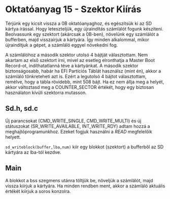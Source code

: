 Oktatóanyag 15 - Szektor Kiírás
===============================

Térjünk egy kicsit vissza a 0B oktatóanyaghoz, és egészítsük ki az SD kártya írással. Hogy leteszteljük,
egy újraindítás számlálót fogunk készíteni. Beolvassunk egy szektort (akárcsak a 0B-ben), növelünk egy
számlálót a bufferben, majd visszaírjuk a kártyára. Így minden alkalommal, mikor újraindítjuk a gépet,
a számláló eggyel növekedni fog.

A számlálóhoz a második szektor utolsó 4 bájtját választottam. Nem akartam az első szektort írni, mivel
az esetleg elronthatja a Master Boot Record-ot, indíthatatlanná téve a kártyánkat. A második szektor
biztonságosabb, habár ha EFI Partíciós Táblát használsz (mint én), akkor a számláló tönkreteheti azt is.
Ezért a legutolsó 4 bájtot választottam, remélve, hogy a tábla rövidebb, mint 508 bájt. Ha ez nem állja
meg a helyét, akkor változtasd meg a COUNTER_SECTOR értékét, hogy egy biztosan használaton kívüli szektorra
mutasson.

Sd.h, sd.c
------------

Új parancsokat (CMD_WRITE_SINGLE, CMD_WRITE_MULTI) és új státuszokat (SR_WRITE_AVAILABLE, INT_WRITE_RDY)
adtam hozzá a meghajtóprogramunkhoz. Ezeket fogjuk használni a *READ* megfelelőik helyett.

`sd_writeblock(buffer,lba,num)` kiír egy blokkot (szektort) a bufferből az SD kártyára az lba-tól kezdve.

Main
----

A blokkot a bss szegmens utánra töltjük be, növeljük a számlálót, majd vissza kiírjuk a kártyára. Ha minden
rendben ment, akkor a számláló aktuális értékét kiírjuk a soros konzolra.
